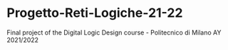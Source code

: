 # Progetto-Reti-Logiche-21-22
Final project of the Digital Logic Design course - Politecnico di Milano AY 2021/2022
